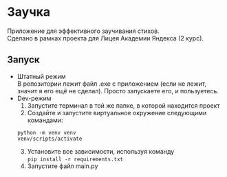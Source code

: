 # Заучка
Приложение для эффективного заучивания стихов.\
Сделано в рамках проекта для Лицея Академии Яндекса (2 курс).
## Запуск
* Штатный режим\
В репозитории лежит файл .exe с приложением 
(если не лежит, значит я его ещё не сделал). Просто запускаете его, и пользуетесь.
* Dev-режим
    1. Запустите терминал в той же папке, в которой находится проект
    2. Создайте и запустите виртуальное окружение следующими командами:
    ```
    python -m venv venv
    venv/scripts/activate
    ```
    3. Установите все зависимости, используя команду\
    `pip install -r requirements.txt`
    4. Запустите файл main.py
